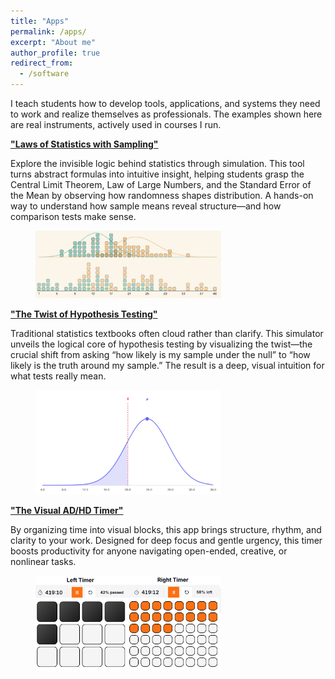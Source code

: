 ```yaml
---
title: "Apps"
permalink: /apps/
excerpt: "About me"
author_profile: true
redirect_from: 
  - /software
---
```





I teach students how to develop tools, applications, and systems they need to work and realize themselves as professionals. The examples shown here are real instruments, actively used in courses I run.

[**"Laws of Statistics with Sampling"**](https://studio--cle-dev-09775848-67412.us-central1.hosted.app/)

Explore the invisible logic behind statistics through simulation. This tool turns abstract formulas into intuitive insight, helping students grasp the Central Limit Theorem, Law of Large Numbers, and the Standard Error of the Mean by observing how randomness shapes distribution. A hands-on way to understand how sample means reveal structure—and how comparison tests make sense.

<figure>
  <img src="/files/figs/sampling.png" style="max-width:70%; height:auto;">
</figure>

[**"The Twist of Hypothesis Testing"**](https://claude.ai/public/artifacts/6e467978-6422-45de-90cf-cf4ce4c4d678)

Traditional statistics textbooks often cloud rather than clarify. This simulator unveils the logical core of hypothesis testing by visualizing the twist—the crucial shift from asking “how likely is my sample under the null” to “how likely is the truth around my sample.” The result is a deep, visual intuition for what tests really mean.

<figure>
  <img src="/files/figs/twist.png" style="max-width:70%; height:auto;">
</figure>

[**"The Visual AD/HD Timer"**](https://studio--timeblocks2-04522399-35e61.us-central1.hosted.app/)

By organizing time into visual blocks, this app brings structure, rhythm, and clarity to your work. Designed for deep focus and gentle urgency, this timer boosts productivity for anyone navigating open-ended, creative, or nonlinear tasks.

<figure>
  <img src="/files/figs/timer.png" style="max-width:70%; height:auto;">
</figure>
